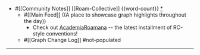 - #[[Community Notes]] [[Roam-Collective]] {{word-count}} [*]([[rc]])
    - #[[Main Feed]] ((A place to showcase graph highlights throughout the day)) 
        - Check out [AcademiaRoamana](https://roamresearch.com/#/app/AcademiaRoamana) -- the latest installment of RC-style conventions!   
    - #[[Graph Change Log]] #not-populated
- ---
